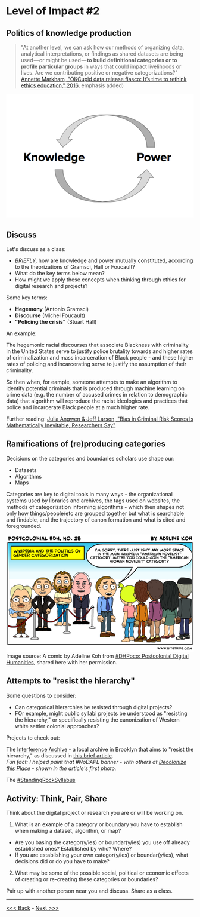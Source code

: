# Level of Impact #2

## Politics of knowledge production

> "At another level, we can ask how our methods of organizing data, analytical interpretations, or findings as shared datasets are being used — or might be used — **to build definitional categories or to profile particular groups** in ways that could impact livelihoods or lives. Are we contributing positive or negative categorizations?" [Annette Markham, "OKCupid data release fiasco: It’s time to rethink ethics education," 2016](http://annettemarkham.com/2016/05/okcupid-data-release-fiasco-its-time-to-rethink-ethics-education/), emphasis added)  

![graphic of two words - knowledge and power - and semi-circular arrows from power to knowledge and from knowledge to power, forming a circle](../images/power.png)  

## Discuss

Let's discuss as a class:  

* *BRIEFLY,* how are knowledge and power mutually constituted, according to the theorizations of Gramsci, Hall or Foucault?
* What do the key terms below mean?  
* How might we apply these concepts when thinking through ethics for digital research and projects?  

Some key terms:  

* **Hegemony** (Antonio Gramsci)
* **Discourse** (Michel Foucault)
* **"Policing the crisis"** (Stuart Hall)

An example:  

The hegemonic racial discourses that associate Blackness with criminality in the United States serve to justify police brutality towards and higher rates of criminalization and mass incarceration of Black people - and these higher rates of policing and incarcerating serve to justify the assumption of their criminality.

So then when, for eample, someone attempts to make an algorithm to identify potential criminals that is produced through machine learning on crime data (e.g. the number of accused crimes in relation to demographic data) that algorithm will reproduce the racist ideologies and practices that police and incarcerate Black people at a much higher rate.

Further reading: [Julia Angwen & Jeff Larson, "Bias in Criminal Risk Scores Is Mathematically Inevitable, Researchers Say"](https://www.propublica.org/article/bias-in-criminal-risk-scores-is-mathematically-inevitable-researchers-say)  

## Ramifications of (re)producing categories

Decisions on the categories and boundaries scholars use shape our:

* Datasets
* Algorithms
* Maps

Categories are key to digital tools in many ways - the organizational systems used by libraries and archives, the tags used on websites, the methods of categorization informing algorithms - which then shapes not only how things/people/etc are grouped together but what is searchable and findable, and the trajectory of canon formation and what is cited and foregrounded.  

![A comic from Postcolonial #DH No. 28 by Adeline Koh: "Wikepedia and the politics of gender categorization" - A bunch of white men stand to the left behind a roped off area, and a bunch of people of color and women stand to the right. A white male facing the people to the right says to them, "I'm sorry, there just isn't any more space in the main wikipedia 'American Novelist' category. Maybe you oculd join the 'American Woman Novelist' category?"](../images/wiki.png)  
Image source: A comic by Adeline Koh from [#DHPoco: Postcolonial Digital Humanities](http://dhpoco.tumblr.com/), shared here with her permission.  

## Attempts to "resist the hierarchy"  

Some questions to consider:  

* Can categorical hierarchies be resisted through digital projects?  
* FOr example, might public syllabi projects be understood as "resisting the hierarchy," or specifically resisting the canonization of Western white settler colonial approaches?  

Projects to check out: 

The [Interference Archive](http://interferencearchive.org/) - a local archive in Brooklyn that aims to "resist the hierarchy," as discussed in [this brief article](http://technical.ly/brooklyn/2016/11/28/interference-archive-activism-jen-hoyer/%20).  
*Fun fact: I helped paint that #NoDAPL banner - with others at [Decolonize this Place](http://www.decolonizethisplace.org/) - shown in the article's first photo.*  

The [#StandingRockSyllabus](https://nycstandswithstandingrock.wordpress.com/standingrocksyllabus/)  

## Activity: Think, Pair, Share

Think about the digital project or research you are or will be working on.

1. What is an example of a category or boundary you have to establish when making a dataset, algorithm, or map?  
* Are you basing the categor(y/ies) or boundar(y/ies) you use off already established ones? Established by who? Where?  
* If you are establishing your own categor(y/ies) or boundar(y/ies), what decisions did or do you have to make?  

2. What may be some of the possible social, political or economic effects of creating or re-creating these categories or boundaries?  

Pair up with another person near you and discuss. Share as a class.   

******

[<<< Back](impact1cont.md) - [Next >>>](impact3.md)